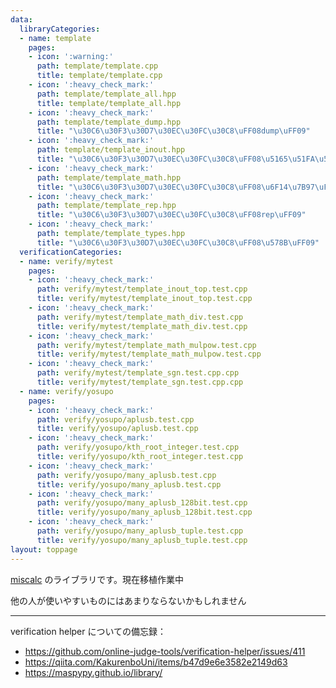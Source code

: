 ```yaml
---
data:
  libraryCategories:
  - name: template
    pages:
    - icon: ':warning:'
      path: template/template.cpp
      title: template/template.cpp
    - icon: ':heavy_check_mark:'
      path: template/template_all.hpp
      title: template/template_all.hpp
    - icon: ':heavy_check_mark:'
      path: template/template_dump.hpp
      title: "\u30C6\u30F3\u30D7\u30EC\u30FC\u30C8\uFF08dump\uFF09"
    - icon: ':heavy_check_mark:'
      path: template/template_inout.hpp
      title: "\u30C6\u30F3\u30D7\u30EC\u30FC\u30C8\uFF08\u5165\u51FA\u529B\uFF09"
    - icon: ':heavy_check_mark:'
      path: template/template_math.hpp
      title: "\u30C6\u30F3\u30D7\u30EC\u30FC\u30C8\uFF08\u6F14\u7B97\uFF09"
    - icon: ':heavy_check_mark:'
      path: template/template_rep.hpp
      title: "\u30C6\u30F3\u30D7\u30EC\u30FC\u30C8\uFF08rep\uFF09"
    - icon: ':heavy_check_mark:'
      path: template/template_types.hpp
      title: "\u30C6\u30F3\u30D7\u30EC\u30FC\u30C8\uFF08\u578B\uFF09"
  verificationCategories:
  - name: verify/mytest
    pages:
    - icon: ':heavy_check_mark:'
      path: verify/mytest/template_inout_top.test.cpp
      title: verify/mytest/template_inout_top.test.cpp
    - icon: ':heavy_check_mark:'
      path: verify/mytest/template_math_div.test.cpp
      title: verify/mytest/template_math_div.test.cpp
    - icon: ':heavy_check_mark:'
      path: verify/mytest/template_math_mulpow.test.cpp
      title: verify/mytest/template_math_mulpow.test.cpp
    - icon: ':heavy_check_mark:'
      path: verify/mytest/template_sgn.test.cpp.cpp
      title: verify/mytest/template_sgn.test.cpp.cpp
  - name: verify/yosupo
    pages:
    - icon: ':heavy_check_mark:'
      path: verify/yosupo/aplusb.test.cpp
      title: verify/yosupo/aplusb.test.cpp
    - icon: ':heavy_check_mark:'
      path: verify/yosupo/kth_root_integer.test.cpp
      title: verify/yosupo/kth_root_integer.test.cpp
    - icon: ':heavy_check_mark:'
      path: verify/yosupo/many_aplusb.test.cpp
      title: verify/yosupo/many_aplusb.test.cpp
    - icon: ':heavy_check_mark:'
      path: verify/yosupo/many_aplusb_128bit.test.cpp
      title: verify/yosupo/many_aplusb_128bit.test.cpp
    - icon: ':heavy_check_mark:'
      path: verify/yosupo/many_aplusb_tuple.test.cpp
      title: verify/yosupo/many_aplusb_tuple.test.cpp
layout: toppage
---
```

[miscalc](https://x.com/miscalc53) のライブラリです。現在移植作業中

他の人が使いやすいものにはあまりならないかもしれません

---

verification helper についての備忘録：
- https://github.com/online-judge-tools/verification-helper/issues/411
- https://qiita.com/KakurenboUni/items/b47d9e6e3582e2149d63
- https://maspypy.github.io/library/
